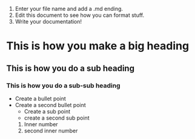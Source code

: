 1. Enter your file name and add a .md ending.
2. Edit this document to see how you can format stuff.
3. Write your documentation!


# This is how you make a big heading
## This is how you do a sub heading
### This is how you do a sub-sub heading

- Create a bullet point
- Create a second bullet point
  - Create a sub point
  - create a second sub point
   1. Inner number
   2. second inner number
